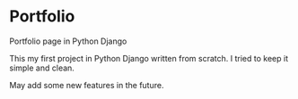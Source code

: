 # Portfolio
Portfolio page in Python Django

This my first project in Python Django written from scratch. I tried to keep it simple and clean. 

May add some new features in the future.
